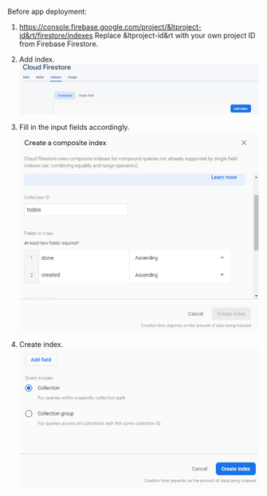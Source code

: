 Before app deployment:

1.	https://console.firebase.google.com/project/&ltproject-id&rt/firestore/indexes
	Replace &ltproject-id&rt with your own project ID from Firebase Firestore.

2.	Add index.
	![Demo photo](assets/README_assets/README_01.png)

3.	Fill in the input fields accordingly.
	![Demo photo](assets/README_assets/README_02.png?)

3.	Create index.
	![Demo photo](assets/README_assets/README_03.png)


